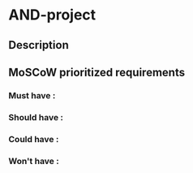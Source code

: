 # AND-project

## Description

## MoSCoW prioritized requirements
### Must have :
### Should have :
### Could have :
### Won't have :
